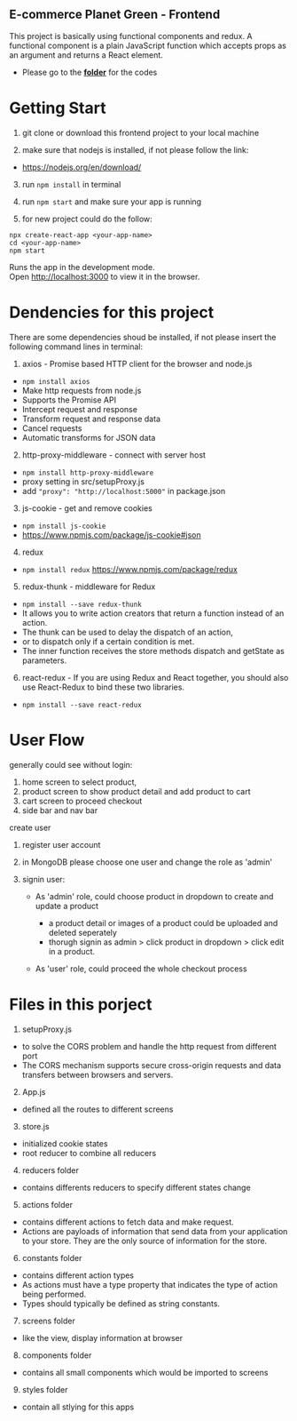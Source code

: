## E-commerce Planet Green - Frontend

This project is basically using functional components and redux.
A functional component is a plain JavaScript function which accepts props as an argument and returns a React element.

- Please go to the **[folder](https://github.com/HiufaiLau/planet-green-frontend/tree/master/e-commerce-frontend-master/e-commerce-frontend)** for the codes


# Getting Start

1. git clone or download this frontend project to your local machine

2. make sure that nodejs is installed, if not please follow the link:

- https://nodejs.org/en/download/

3. run `npm install` in terminal

4. run `npm start` and make sure your app is running

5. for new project could do the follow:

```
npx create-react-app <your-app-name>
cd <your-app-name>
npm start

```

Runs the app in the development mode.<br />
Open [http://localhost:3000](http://localhost:3000) to view it in the browser.

# Dendencies for this project

There are some dependencies shoud be installed, if not please insert the following command lines in terminal:

1. axios - Promise based HTTP client for the browser and node.js

- `npm install axios`
- Make http requests from node.js
- Supports the Promise API
- Intercept request and response
- Transform request and response data
- Cancel requests
- Automatic transforms for JSON data

2. http-proxy-middleware - connect with server host

- `npm install http-proxy-middleware`
- proxy setting in src/setupProxy.js
- add `"proxy": "http://localhost:5000"` in package.json

3. js-cookie - get and remove cookies

- `npm install js-cookie`
- https://www.npmjs.com/package/js-cookie#json

4. redux

- `npm install redux`
  https://www.npmjs.com/package/redux

5. redux-thunk - middleware for Redux

- `npm install --save redux-thunk`
- It allows you to write action creators that return a function instead of an action.
- The thunk can be used to delay the dispatch of an action,
- or to dispatch only if a certain condition is met.
- The inner function receives the store methods dispatch and getState as parameters.

6. react-redux - If you are using Redux and React together, you should also use React-Redux to bind these two libraries.

- `npm install --save react-redux`

# User Flow

generally could see without login:

1. home screen to select product,
2. product screen to show product detail and add product to cart
3. cart screen to proceed checkout
4. side bar and nav bar

create user

1. register user account
2. in MongoDB please choose one user and change the role as 'admin'
3. signin user:

   - As 'admin' role, could choose product in dropdown to create and update a product

     - a product detail or images of a product could be uploaded and deleted seperately
     - thorugh signin as admin > click product in dropdown > click edit in a product.

   - As 'user' role, could proceed the whole checkout process

# Files in this porject

1. setupProxy.js

- to solve the CORS problem and handle the http request from different port
- The CORS mechanism supports secure cross-origin requests and data transfers between browsers and servers.

2. App.js

- defined all the routes to different screens

3. store.js

- initialized cookie states
- root reducer to combine all reducers

4. reducers folder

- contains differents reducers to specify different states change

5. actions folder

- contains different actions to fetch data and make request.
- Actions are payloads of information that send data from your application to your store. They are the only source of information for the store.

6. constants folder

- contains different action types
- As actions must have a type property that indicates the type of action being performed.
- Types should typically be defined as string constants.

7. screens folder

- like the view, display information at browser

8. components folder

- contains all small components which would be imported to screens

9. styles folder

- contain all stlying for this apps
